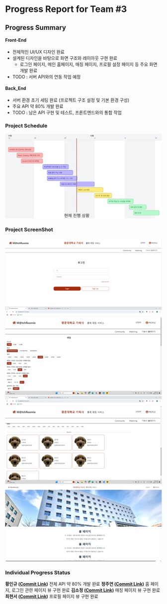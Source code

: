 ﻿# Progress Report for Team #3

## Progress Summary

#### Front-End

- 전체적인 UI/UX 디자인 완료
- 설계된 디자인을 바탕으로 화면 구조와 레이아웃 구현 완료
  - 로그인 페이지, 메인 홈페이지, 매칭 페이지, 프로필 설정 페이지 등 주요 화면 개발 완료
- TODO : 서버 API와의 연동 작업 예정

#### Back_End

- 서버 환경 초기 세팅 완료 (프로젝트 구조 설정 및 기본 환경 구성)
- 주요 API 약 80% 개발 완료
- TODO : 남은 API 구현 및 테스트, 프론트엔드와의 통합 작업

### Project Schedule

![프로젝트 일정](./images/KakaoTalk_20241129_143351288.jpg)

### Project ScreenShot

![프로젝트 이미지1](./images/KakaoTalk_20241129_120923362_01.png)
![프로젝트 이미지2](./images/KakaoTalk_20241128_185523848_01.png)
![프로젝트 이미지3](./images/KakaoTalk_20241128_185523848.png)
![프로젝트 이미지4](./images/KakaoTalk_20241129_120923362.png)

### Individual Progress Status  
**황인규 ([Commit Link]())**
전체 API 약 80% 개발 완료
**정주연 ([Commit Link]())**
홈 페이지, 로그인 관련 페이지 뷰 구현 완료
**김소정 ([Commit Link]())**
매칭 페이지 뷰 구현 완료
**최현서 ([Commit Link]())**
프로필 페이지 뷰 구현 완료
